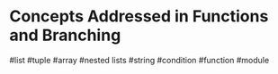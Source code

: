 # Concepts Addressed in Functions and Branching
#list
#tuple 
#array
#nested lists
#string 
#condition
#function 
#module
